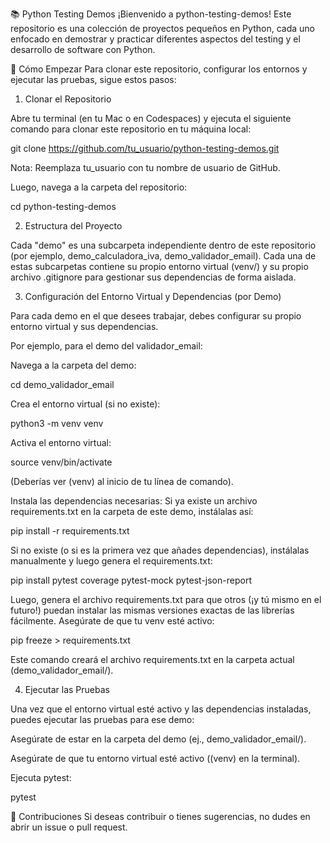 📚 Python Testing Demos
¡Bienvenido a python-testing-demos! Este repositorio es una colección de proyectos pequeños en Python, cada uno enfocado en demostrar y practicar diferentes aspectos del testing y el desarrollo de software con Python.

🚀 Cómo Empezar
Para clonar este repositorio, configurar los entornos y ejecutar las pruebas, sigue estos pasos:

1. Clonar el Repositorio

Abre tu terminal (en tu Mac o en Codespaces) y ejecuta el siguiente comando para clonar este repositorio en tu máquina local:

git clone https://github.com/tu_usuario/python-testing-demos.git

Nota: Reemplaza tu_usuario con tu nombre de usuario de GitHub.

Luego, navega a la carpeta del repositorio:

cd python-testing-demos

2. Estructura del Proyecto

Cada "demo" es una subcarpeta independiente dentro de este repositorio (por ejemplo, demo_calculadora_iva, demo_validador_email). Cada una de estas subcarpetas contiene su propio entorno virtual (venv/) y su propio archivo .gitignore para gestionar sus dependencias de forma aislada.

3. Configuración del Entorno Virtual y Dependencias (por Demo)

Para cada demo en el que desees trabajar, debes configurar su propio entorno virtual y sus dependencias.

Por ejemplo, para el demo del validador_email:

Navega a la carpeta del demo:

cd demo_validador_email

Crea el entorno virtual (si no existe):

python3 -m venv venv

Activa el entorno virtual:

source venv/bin/activate

(Deberías ver (venv) al inicio de tu línea de comando).

Instala las dependencias necesarias:
Si ya existe un archivo requirements.txt en la carpeta de este demo, instálalas así:

pip install -r requirements.txt

Si no existe (o si es la primera vez que añades dependencias), instálalas manualmente y luego genera el requirements.txt:

pip install pytest coverage pytest-mock pytest-json-report

Luego, genera el archivo requirements.txt para que otros (¡y tú mismo en el futuro!) puedan instalar las mismas versiones exactas de las librerías fácilmente. Asegúrate de que tu venv esté activo:

pip freeze > requirements.txt

Este comando creará el archivo requirements.txt en la carpeta actual (demo_validador_email/).

4. Ejecutar las Pruebas

Una vez que el entorno virtual esté activo y las dependencias instaladas, puedes ejecutar las pruebas para ese demo:

Asegúrate de estar en la carpeta del demo (ej., demo_validador_email/).

Asegúrate de que tu entorno virtual esté activo ((venv) en la terminal).

Ejecuta pytest:

pytest

🤝 Contribuciones
Si deseas contribuir o tienes sugerencias, no dudes en abrir un issue o pull request.